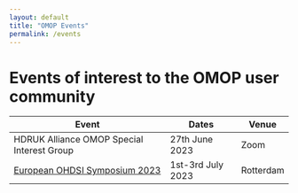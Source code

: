 ```yaml
---
layout: default
title: "OMOP Events"
permalink: /events
---
```

# Events of interest to the OMOP user community
| Event | Dates | Venue |
|-------|-------|-------|
| HDRUK Alliance OMOP Special Interest Group | 27th June 2023 | Zoom |
| [European OHDSI Symposium 2023](https://www.eventbrite.com/e/european-ohdsi-symposium-2023-tickets-568101415627) | 1st-3rd July 2023 | Rotterdam |

